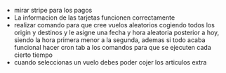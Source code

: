 - mirar stripe para los pagos
- La informacion de las tarjetas funcionen correctamente
- realizar comando para que cree vuelos aleatorios cogiendo todos los origin y destinos y le asigne una fecha y hora aleatoria posterior a hoy, siendo la hora primera menor a la segunda, ademas si todo acaba funcional hacer cron tab a los comandos para que se ejecuten cada cierto tiempo
- cuando seleccionas un vuelo debes poder cojer los articulos extra